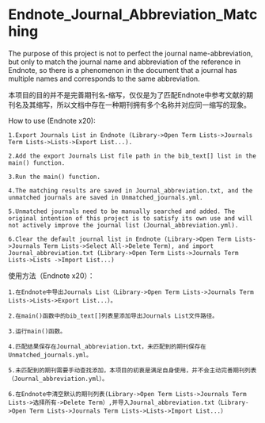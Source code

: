 # Endnote_Journal_Abbreviation_Matching

The purpose of this project is not to perfect the journal name-abbreviation, but only to match the journal name and abbreviation of the reference in Endnote, so there is a phenomenon in the document that a journal has multiple names and corresponds to the same abbreviation.

本项目的目的并不是完善期刊名-缩写，仅仅是为了匹配Endnote中参考文献的期刊名及其缩写，所以文档中存在一种期刊拥有多个名称并对应同一缩写的现象。

How to use (Endnote x20):

    1.Export Journals List in Endnote (Library->Open Term Lists->Journals Term Lists->Lists->Export List...).

    2.Add the export Journals List file path in the bib_text[] list in the main() function.

    3.Run the main() function.

    4.The matching results are saved in Journal_abbreviation.txt, and the unmatched journals are saved in Unmatched_journals.yml.

    5.Unmatched journals need to be manually searched and added. The original intention of this project is to satisfy its own use and will not actively improve the journal list (Journal_abbreviation.yml).

    6.Clear the default journal list in Endnote (Library->Open Term Lists->Journals Term Lists->Select All->Delete Term), and import Journal_abbreviation.txt (Library->Open Term Lists->Journals Term Lists->Lists ->Import List...)

使用方法（Endnote x20）：

    1.在Endnote中导出Journals List（Library->Open Term Lists->Journals Term Lists->Lists->Export List...）。
    
    2.在main()函数中的bib_text[]列表里添加导出Journals List文件路径。

    3.运行main()函数。

    4.匹配结果保存在Journal_abbreviation.txt，未匹配到的期刊保存在Unmatched_journals.yml。

    5.未匹配到的期刊需要手动查找添加，本项目的初衷是满足自身使用，并不会主动完善期刊列表（Journal_abbreviation.yml）。

    6.在Endnote中清空默认的期刊列表(Library->Open Term Lists->Journals Term Lists->选择所有->Delete Term）,并导入Journal_abbreviation.txt（Library->Open Term Lists->Journals Term Lists->Lists->Import List...）